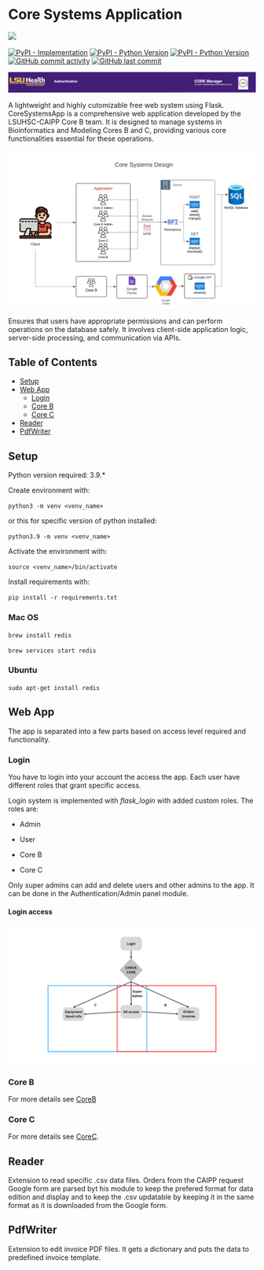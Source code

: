 #  Core Systems Application
[![][black-shield]][black]

[black]: https://www.lsuhs.edu/centers/center-for-applied-immunology-and-pathological-processes/bioinformatics-modeling-core
[black-shield]: https://img.shields.io/badge/LSUHS-CAIPP_Modelling_Core-FFBF00.svg?style=for-the-badge&labelColor=purple
[![PyPI - Implementation](https://img.shields.io/pypi/implementation/flask?logo=python)](https://pypi.org/project/Flask/) [![PyPI - Python Version](https://img.shields.io/pypi/pyversions/pandas?logo=pandas&label=pandas)](https://pypi.org/project/pandas/) [![PyPI - Python Version](https://img.shields.io/pypi/pyversions/FuzzyWuzzy?logo=python&label=FuzzyWuzzy)](https://pypi.org/project/fuzzywuzzy/)
 [![GitHub commit activity](https://img.shields.io/github/commit-activity/t/LSUHSC-CAIPP-Core-B/CoreSystemsApp?logo=github)](https://github.com/LSUHSC-CAIPP-Core-B/CoreSystemsApp/commits/main/) [![GitHub last commit](https://img.shields.io/github/last-commit/LSUHSC-CAIPP-Core-B/CoreSystemsApp?logo=github)](https://github.com/LSUHSC-CAIPP-Core-B/CoreSystemsApp/commits/main/)

![Title](docs/title.png)

A lightweight and highly cutomizable free web system using Flask. CoreSystemsApp is a comprehensive web application developed by the LSUHSC-CAIPP Core B team. It is designed to manage systems in Bioinformatics and Modeling Cores B and C, providing various core functionalities essential for these operations.

![System Design](docs/Core_Systems_App_Design.png)

Ensures that users have appropriate permissions and can perform operations on the database safely. It involves client-side application logic, server-side processing, and communication via APIs.

## Table of Contents 
- [Setup](#Setup) 
- [Web App](#Web-App) 
    - [Login](#Login) 
    - [Core B](#Core-B) 
    - [Core C](#Core-C)
- [Reader](#Reader)
- [PdfWriter](#PdfWriter)

##  Setup

Python version required: 3.9.*

Create environment with:

`python3 -m venv <venv_name>`

or this for specific version of python installed:

`python3.9 -m venv <venv_name>`

Activate the environment with:

`source <venv_name>/bin/activate`

Install requirements with:

`pip install -r requirements.txt`

  

###  Mac OS

`brew install redis`

`brew services start redis`

  

###  Ubuntu

`sudo apt-get install redis`

  

##  Web App

The app is separated into a few parts based on access level required and functionality.

###  Login

You have to login into your account the access the app. Each user have different roles that grant specific access.

Login system is implemented with *flask_login* with added custom roles. The roles are:

- Admin

- User

- Core B

- Core C

Only super admins can add and delete users and other admins to the app. It can be done in the Authentication/Admin panel module.

  

####  Login access

![App flow](docs/Core_App_entry_flow.png)

###  Core B
For more details see [CoreB](app/CoreB/README.md)

###  Core C
For more details see [CoreC](app/CoreC/README.md).

##  Reader

Extension to read specific .csv data files. Orders from the CAIPP request Google form are parsed byt his module to keep the prefered format for data edition and display and to keep the .csv updatable by keeping it in the same format as it is downloaded from the Google form.

  

##  PdfWriter

Extension to edit invoice PDF files. It gets a dictionary and puts the data to predefined invoice template.